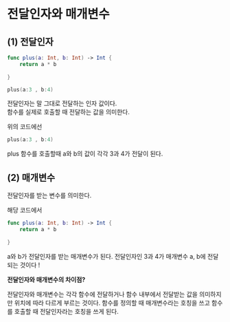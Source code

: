 전달인자와 매개변수 
===

(1) 전달인자 
--- 

```swift
func plus(a: Int, b: Int) -> Int {
    return a * b
    
}

plus(a:3 , b:4)
```

전달인자는 말 그대로 전달하는 인자 값이다.   
함수를 실제로 호출할 때 전달하는 값을 의미한다. 

위의 코드에선 

```swift
plus(a:3 , b:4)
```
plus 함수를 호출할때 a와 b의 값이 각각 3과 4가 전달이 된다. 

(2) 매개변수
---

전달인자를 받는 변수를 의미한다. 

해당 코드에서 

```swift
func plus(a: Int, b: Int) -> Int {
    return a * b
    
}
```
a와 b가 전달인자를 받는 매개변수가 된다. 전달인자인 3과 4가 매개변수 a, b에 전달되는 것이다 ! 

**전달인자와 매개변수의 차이점?**

전달인자와 매개변수는 각각 함수에 전달하거나 함수 내부에서 전달받는 값을 의미하지만 위치에 따라 다르게 부르는 것이다. 
함수를 정의할 때 매개변수라는 호칭을 쓰고 함수를 호출할 때 전달인자라는 호칭을 쓰게 된다. 

